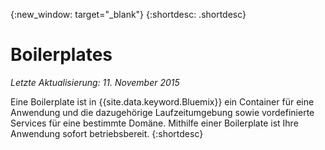 {:new_window: target="_blank"}
{:shortdesc: .shortdesc}

# Boilerplates
*Letzte Aktualisierung: 11. November 2015*

Eine Boilerplate ist in {{site.data.keyword.Bluemix}} ein Container
für eine Anwendung und die dazugehörige Laufzeitumgebung sowie vordefinierte Services für eine bestimmte
Domäne. Mithilfe einer Boilerplate ist Ihre Anwendung sofort betriebsbereit. 
{:shortdesc}
